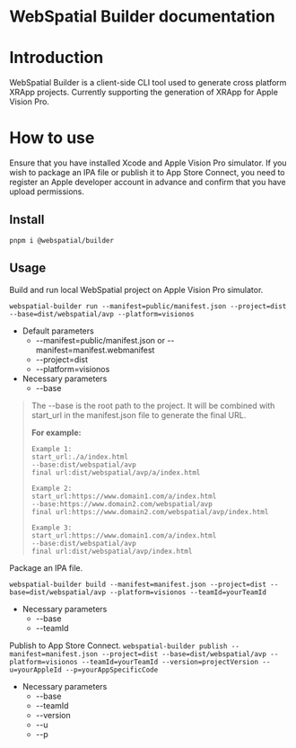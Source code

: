 # **WebSpatial Builder documentation**

# **Introduction**

WebSpatial Builder is a client-side CLI tool used to generate cross platform XRApp projects.
Currently supporting the generation of XRApp for Apple Vision Pro.

# **How to use**
Ensure that you have installed Xcode and Apple Vision Pro simulator.
If you wish to package an IPA file or publish it to App Store Connect, you need to register an Apple developer account in advance and confirm that you have upload permissions.
## **Install**
`pnpm i @webspatial/builder`

## **Usage**
Build and run local WebSpatial project on Apple Vision Pro simulator.

`webspatial-builder run --manifest=public/manifest.json --project=dist --base=dist/webspatial/avp --platform=visionos`

- Default parameters
    - --manifest=public/manifest.json or --manifest=manifest.webmanifest
    - --project=dist
    - --platform=visionos
- Necessary parameters
    - --base

> The --base is the root path to the project. It will be combined with start_url in the manifest.json file to generate the final URL.
>
>**For example:**
>```
>Example 1:
>start_url:./a/index.html
>--base:dist/webspatial/avp
>final url:dist/webspatial/avp/a/index.html
>
>Example 2:
>start_url:https://www.domain1.com/a/index.html
>--base:https://www.domain2.com/webspatial/avp
>final url:https://www.domain2.com/webspatial/avp/index.html
>
>Example 3:
>start_url:https://www.domain1.com/a/index.html
>--base:dist/webspatial/avp
>final url:dist/webspatial/avp/index.html
>```

Package an IPA file.

`webspatial-builder build --manifest=manifest.json --project=dist --base=dist/webspatial/avp --platform=visionos --teamId=yourTeamId`

- Necessary parameters
    - --base
    - --teamId

      
Publish to App Store Connect.
`webspatial-builder publish --manifest=manifest.json --project=dist --base=dist/webspatial/avp --platform=visionos --teamId=yourTeamId --version=projectVersion --u=yourAppleId --p=yourAppSpecificCode`

- Necessary parameters
    - --base
    - --teamId
    - --version
    - --u
    - --p